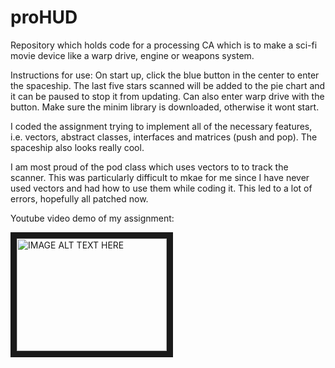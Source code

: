 # proHUD
Repository which holds code for a processing CA which is to make a sci-fi movie device like a warp drive, engine or weapons system.

Instructions for use:
On start up, click the blue button in the center to enter the spaceship. The last five stars scanned will be added to the pie chart and it can be paused to stop it from updating. Can also enter warp drive with the button. Make sure the minim library is downloaded, otherwise it wont start.

I coded the assignment trying to implement all of the necessary features, i.e. vectors, abstract classes, interfaces and matrices (push and pop). The spaceship also looks really cool.

I am most proud of the pod class which uses vectors to to track the scanner. This was particularly difficult to mkae for me since I have never used vectors and had how to use them while coding it. This led to a lot of errors, hopefully all patched now.


Youtube video demo of my assignment: 

<a href="https://www.youtube.com/watch?v=dBIdiyLw9r8&feature=youtu.be
" target="_blank"><img src="http://i3.ytimg.com/vi/dBIdiyLw9r8/maxresdefault.jpg" 
alt="IMAGE ALT TEXT HERE" width="240" height="180" border="10" /></a>
